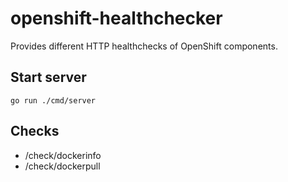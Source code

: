 # openshift-healthchecker
Provides different HTTP healthchecks of OpenShift components.

## Start server

```
go run ./cmd/server
```

## Checks

- /check/dockerinfo
- /check/dockerpull